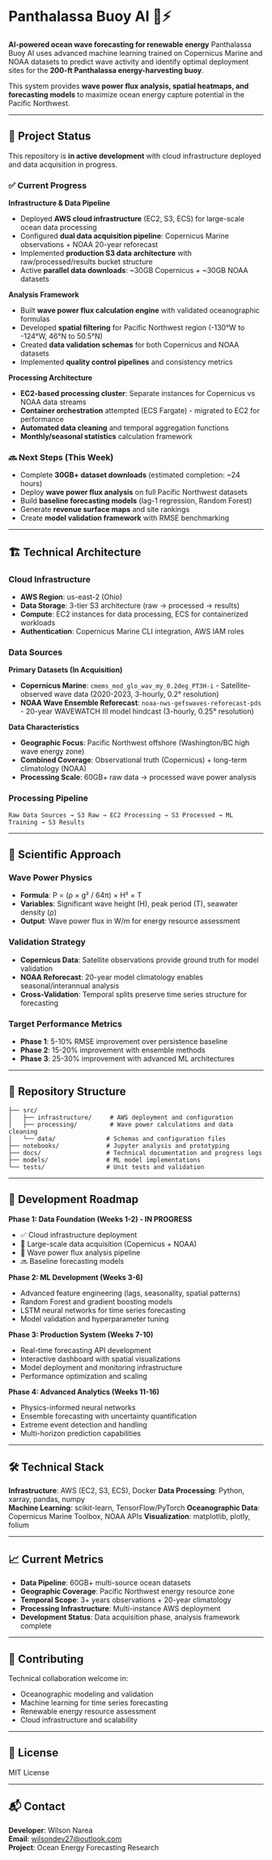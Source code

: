 # Panthalassa Buoy AI 🌊⚡

**AI-powered ocean wave forecasting for renewable energy**
Panthalassa Buoy AI uses advanced machine learning trained on Copernicus Marine and NOAA datasets to predict wave activity and identify optimal deployment sites for the **200-ft Panthalassa energy-harvesting buoy**.

This system provides **wave power flux analysis, spatial heatmaps, and forecasting models** to maximize ocean energy capture potential in the Pacific Northwest.

---

## 🚧 Project Status

This repository is **in active development** with cloud infrastructure deployed and data acquisition in progress.

### ✅ Current Progress

**Infrastructure & Data Pipeline**
- Deployed **AWS cloud infrastructure** (EC2, S3, ECS) for large-scale ocean data processing
- Configured **dual data acquisition pipeline**: Copernicus Marine observations + NOAA 20-year reforecast
- Implemented **production S3 data architecture** with raw/processed/results bucket structure
- Active **parallel data downloads**: ~30GB Copernicus + ~30GB NOAA datasets

**Analysis Framework**
- Built **wave power flux calculation engine** with validated oceanographic formulas
- Developed **spatial filtering** for Pacific Northwest region (-130°W to -124°W, 46°N to 50.5°N)
- Created **data validation schemas** for both Copernicus and NOAA datasets
- Implemented **quality control pipelines** and consistency metrics

**Processing Architecture**
- **EC2-based processing cluster**: Separate instances for Copernicus vs NOAA data streams  
- **Container orchestration** attempted (ECS Fargate) - migrated to EC2 for performance
- **Automated data cleaning** and temporal aggregation functions
- **Monthly/seasonal statistics** calculation framework

### 🔜 Next Steps (This Week)
- Complete **30GB+ dataset downloads** (estimated completion: ~24 hours)
- Deploy **wave power flux analysis** on full Pacific Northwest datasets
- Build **baseline forecasting models** (lag-1 regression, Random Forest)
- Generate **revenue surface maps** and site rankings
- Create **model validation framework** with RMSE benchmarking

---

## 🏗️ Technical Architecture

### **Cloud Infrastructure**
- **AWS Region**: us-east-2 (Ohio)
- **Data Storage**: 3-tier S3 architecture (raw → processed → results)
- **Compute**: EC2 instances for data processing, ECS for containerized workloads
- **Authentication**: Copernicus Marine CLI integration, AWS IAM roles

### **Data Sources**
**Primary Datasets (In Acquisition)**
- **Copernicus Marine**: `cmems_mod_glo_wav_my_0.2deg_PT3H-i` - Satellite-observed wave data (2020-2023, 3-hourly, 0.2° resolution)
- **NOAA Wave Ensemble Reforecast**: `noaa-nws-gefswaves-reforecast-pds` - 20-year WAVEWATCH III model hindcast (3-hourly, 0.25° resolution)

**Data Characteristics**
- **Geographic Focus**: Pacific Northwest offshore (Washington/BC high wave energy zone)
- **Combined Coverage**: Observational truth (Copernicus) + long-term climatology (NOAA)  
- **Processing Scale**: 60GB+ raw data → processed wave power analysis

### **Processing Pipeline**
```
Raw Data Sources → S3 Raw → EC2 Processing → S3 Processed → ML Training → S3 Results
```

---

## 🔬 Scientific Approach

### **Wave Power Physics**
- **Formula**: P = (ρ × g² / 64π) × H² × T
- **Variables**: Significant wave height (H), peak period (T), seawater density (ρ)
- **Output**: Wave power flux in W/m for energy resource assessment

### **Validation Strategy**
- **Copernicus Data**: Satellite observations provide ground truth for model validation
- **NOAA Reforecast**: 20-year model climatology enables seasonal/interannual analysis  
- **Cross-Validation**: Temporal splits preserve time series structure for forecasting

### **Target Performance Metrics**
- **Phase 1**: 5-10% RMSE improvement over persistence baseline
- **Phase 2**: 15-20% improvement with ensemble methods
- **Phase 3**: 25-30% improvement with advanced ML architectures

---

## 📁 Repository Structure

```
├── src/
│   ├── infrastructure/     # AWS deployment and configuration
│   ├── processing/         # Wave power calculations and data cleaning
│   └── data/              # Schemas and configuration files
├── notebooks/             # Jupyter analysis and prototyping
├── docs/                  # Technical documentation and progress logs
├── models/                # ML model implementations
└── tests/                 # Unit tests and validation
```

---

## 🎯 Development Roadmap

**Phase 1: Data Foundation (Weeks 1-2) - IN PROGRESS**
- ✅ Cloud infrastructure deployment
- 🔄 Large-scale data acquisition (Copernicus + NOAA)  
- 🔄 Wave power flux analysis pipeline
- 🔜 Baseline forecasting models

**Phase 2: ML Development (Weeks 3-6)**
- Advanced feature engineering (lags, seasonality, spatial patterns)
- Random Forest and gradient boosting models  
- LSTM neural networks for time series forecasting
- Model validation and hyperparameter tuning

**Phase 3: Production System (Weeks 7-10)**
- Real-time forecasting API development
- Interactive dashboard with spatial visualizations
- Model deployment and monitoring infrastructure
- Performance optimization and scaling

**Phase 4: Advanced Analytics (Weeks 11-16)**
- Physics-informed neural networks
- Ensemble forecasting with uncertainty quantification
- Extreme event detection and handling
- Multi-horizon prediction capabilities

---

## 🛠️ Technical Stack

**Infrastructure**: AWS (EC2, S3, ECS), Docker
**Data Processing**: Python, xarray, pandas, numpy  
**Machine Learning**: scikit-learn, TensorFlow/PyTorch
**Oceanographic Data**: Copernicus Marine Toolbox, NOAA APIs
**Visualization**: matplotlib, plotly, folium

---

## 📈 Current Metrics

- **Data Pipeline**: 60GB+ multi-source ocean datasets
- **Geographic Coverage**: Pacific Northwest energy resource zone
- **Temporal Scope**: 3+ years observations + 20-year climatology  
- **Processing Infrastructure**: Multi-instance AWS deployment
- **Development Status**: Data acquisition phase, analysis framework complete

---

## 🤝 Contributing

Technical collaboration welcome in:
- Oceanographic modeling and validation
- Machine learning for time series forecasting  
- Renewable energy resource assessment
- Cloud infrastructure and scalability

---

## 📜 License

MIT License

---

## 📬 Contact

**Developer**: Wilson Narea  
**Email**: [wilsondev27@outlook.com](mailto:wilsondev27@outlook.com)  
**Project**: Ocean Energy Forecasting Research
